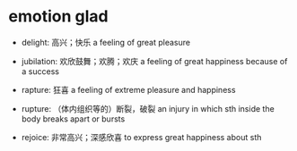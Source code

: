 # emotion glad

- delight: 高兴；快乐 a feeling of great pleasure
- jubilation: 欢欣鼓舞；欢腾；欢庆 a feeling of great happiness because of a success
- rapture: 狂喜 a feeling of extreme pleasure and happiness
- rupture: （体内组织等的）断裂，破裂 an injury in which sth inside the body breaks apart or bursts

- rejoice: 非常高兴；深感欣喜 to express great happiness about sth
